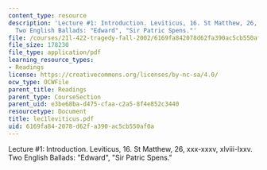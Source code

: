 ```yaml
---
content_type: resource
description: 'Lecture #1: Introduction. Leviticus, 16. St Matthew, 26, xxx-xxxv, xlviii-lxxv.
  Two English Ballads: "Edward", "Sir Patric Spens."'
file: /courses/21l-422-tragedy-fall-2002/6169fa842078d62fa390ac5cb550af0a_lec1leviticus.pdf
file_size: 178230
file_type: application/pdf
learning_resource_types:
- Readings
license: https://creativecommons.org/licenses/by-nc-sa/4.0/
ocw_type: OCWFile
parent_title: Readings
parent_type: CourseSection
parent_uid: e3be68ba-d475-cfaa-c2a5-8f4e852c3440
resourcetype: Document
title: lec1leviticus.pdf
uid: 6169fa84-2078-d62f-a390-ac5cb550af0a
---
```

Lecture #1: Introduction. Leviticus, 16. St Matthew, 26, xxx-xxxv, xlviii-lxxv. Two English Ballads: "Edward", "Sir Patric Spens."